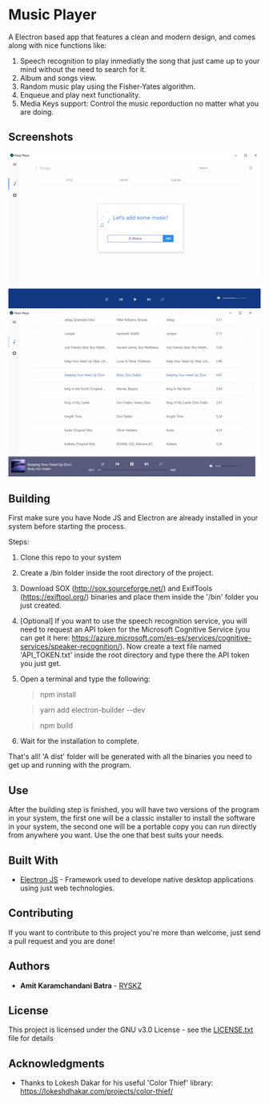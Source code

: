 # Music Player

A Electron based app that features a clean and modern design, and comes along with nice functions like:
1. Speech recognition to play inmediatly the song that just came up to your mind without the need to search for it.
2. Album and songs view.
3. Random music play using the Fisher-Yates algorithm.
4. Enqueue and play next functionality.
5. Media Keys support: Control the music reporduction no matter what you are doing.

## Screenshots
<div align="center">
    <img src="/screenshots/1.png" width="700px"></img>
    <br>
    <img src="/screenshots/2.png" width="700px"></img>
</div>

## Building
First make sure you have Node JS and Electron are already installed in your system before starting the process.

Steps:
1. Clone this repo to your system
2. Create a /bin folder inside the root directory of the project.
3. Download SOX (http://sox.sourceforge.net/) and ExifTools (https://exiftool.org/) binaries and place them inside the '/bin' folder you just created.
4. [Optional] If you want to use the speech recognition service, you will need to request an API token for the Microsoft Cognitive Service (you can get it here: https://azure.microsoft.com/es-es/services/cognitive-services/speaker-recognition/). Now create a text file named 'API_TOKEN.txt' inside the root directory and type there the API token you just get.
5. Open a terminal and type the following:
   > npm install

   > yarn add electron-builder --dev
   
   > npm build
6. Wait for the installation to complete.

That's all! 'A dist' folder will be generated with all the binaries you need to get up and running with the program.

## Use
After the building step is finished, you will have two versions of the program in your system, the first one will be a classic installer to install the software in your system, the second one will be a portable copy you can run directly from anywhere you want. Use the one that best suits your needs.

## Built With

* [Electron JS](https://www.electronjs.org/) - Framework used to develope native desktop applications using just web technologies.

## Contributing

If you want to contribute to this project you're more than welcome, just send a pull request and you are done!

## Authors

* **Amit Karamchandani Batra** - [RYSKZ](https://github.com/RYSKZ)

## License

This project is licensed under the GNU v3.0 License - see the [LICENSE.txt](LICENSE.txt) file for details

## Acknowledgments

* Thanks to Lokesh Dakar for his useful 'Color Thief' library: https://lokeshdhakar.com/projects/color-thief/
